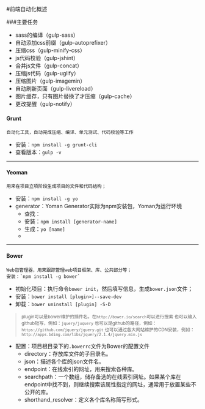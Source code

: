 #前端自动化概述

###主要任务
+ sass的编译（gulp-sass）
+ 自动添加css前缀（gulp-autoprefixer）
+ 压缩css（gulp-minify-css）
+ js代码校验（gulp-jshint）
+ 合并js文件（gulp-concat）
+ 压缩js代码（gulp-uglify）
+ 压缩图片（gulp-imagemin）
+ 自动刷新页面（gulp-livereload）
+ 图片缓存，只有图片替换了才压缩（gulp-cache）
+ 更改提醒（gulp-notify）

#### Grunt
	自动化工具，自动完成压缩、编译、单元测试、代码校验等工作

+ 安装：`npm install -g grunt-cli`
+ 查看版本：`gulp -v`

---

#### Yeoman
	用来在项目立项阶段生成项目的文件和代码结构；

+ 安装：`npm install -g yo`
+ generator：Yoman Generator实际为npm安装包，Yoman为运行环境
	* 查找：
	* 安装：`npm install [generator-name]`
	* 生成：`yo [name]`
	* 


---

#### Bower
	Web包管理器，用来跟踪管理web项目框架、库、公共部分等；
	安装：`npm install -g bower`

+ 初始化项目：执行命令`bower init`，然后填写信息，生成`bower.json`文件；
+ 安装：`bower install [plugin>]--save-dev`
+ 卸载：`bower uninstall [plugin] -S-D`

> <small>plugin可以是bower维护的插件名。在`http://bower.io/search`可以进行搜索
> 也可以输入github短写，例如：`jquery/juquery`
> 也可以是github的路径，例如：`https://github.com/jquery/jquery.git`
> 也可以通过各大网站维护的CDN安装，例如：`http://apps.bdimg.com/libs/jquery/2.1.4/jquery.min.js`</small>


+ 配置：项目根目录下的`.bowerrc`文件为Bower的配置文件
	* directory：存放库文件的子目录名。
	* json：描述各个库的json文件名。
	* endpoint：在线索引的网址，用来搜索各种库。
	* searchpath：一个数组，储存备选的在线索引网址。如果某个库在endpoint中找不到，则继续搜索该属性指定的网址，通常用于放置某些不公开的库。
	* shorthand_resolver：定义各个库名称简写形式。
